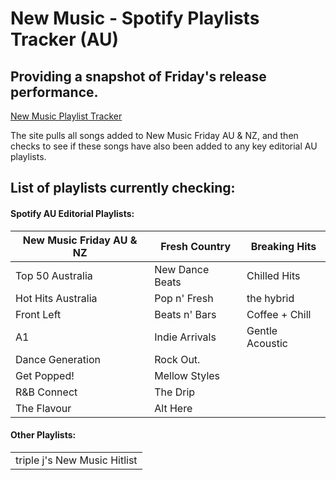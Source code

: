 # New Music - Spotify Playlists Tracker (AU) 
## Providing a snapshot of Friday's release performance.   


[New Music Playlist Tracker](https://new-music-playlist-tracker-c480db72347d.herokuapp.com/)


The site pulls all songs added to New Music Friday AU & NZ, and then checks to see if these songs have also been added to any key editorial AU playlists.

## List of playlists currently checking: 

#### Spotify AU Editorial Playlists:

| New Music Friday AU & NZ | Fresh Country  | Breaking Hits      |
|--------------------------|----------------|--------------------|
| Top 50 Australia         | New Dance Beats| Chilled Hits       |
| Hot Hits Australia       | Pop n' Fresh   | the hybrid         |
| Front Left               | Beats n' Bars  | Coffee + Chill     |
| A1                       | Indie Arrivals | Gentle Acoustic    |
| Dance Generation         | Rock Out.      |                    |
| Get Popped!              | Mellow Styles  |                    |
| R&B Connect              | The Drip       |                    |
| The Flavour              | Alt Here       |                    |

#### Other Playlists:

|                                |
|--------------------------------|
| triple j's New Music Hitlist   |



